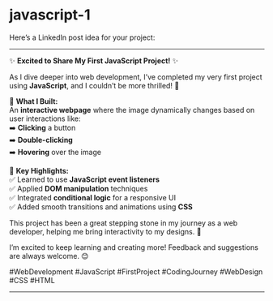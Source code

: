 # javascript-1


Here’s a LinkedIn post idea for your project:

---

✨ **Excited to Share My First JavaScript Project!** ✨  

As I dive deeper into web development, I’ve completed my very first project using **JavaScript**, and I couldn’t be more thrilled! 🎉  

🔹 **What I Built:**  
An **interactive webpage** where the image dynamically changes based on user interactions like:  
➡️ **Clicking** a button  
➡️ **Double-clicking**  
➡️ **Hovering** over the image  

🔹 **Key Highlights:**  
✅ Learned to use **JavaScript event listeners**  
✅ Applied **DOM manipulation** techniques  
✅ Integrated **conditional logic** for a responsive UI  
✅ Added smooth transitions and animations using **CSS**  

This project has been a great stepping stone in my journey as a web developer, helping me bring interactivity to my designs. 🚀  

I’m excited to keep learning and creating more! Feedback and suggestions are always welcome. 😊  

#WebDevelopment #JavaScript #FirstProject #CodingJourney #WebDesign #CSS #HTML  

---


